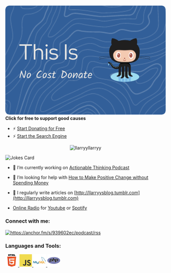![Header](./header2.png)<br />
<b>Click for free to support good causes</b>


- ⚡ [Start Donating for Free](https://llarryyllarryy.github.io/nocostdonate/)
- ⚡ [Start the Search Engine](https://llarryyllarryy.github.io/Max-Impact-Search/?)
<p align="center">
 <img src="https://komarev.com/ghpvc/?username=llarryyllarryy&label=Profile%20views&color=0e75b6&style=flat" alt="llarryyllarryy" /> </p>

<!-- Markdown -->

![Jokes Card](https://readme-jokes.vercel.app/api)


- 🔭 I’m currently working on [Actionable Thinking Podcast](https://imdb.com/title/tt19849624/)

- 🤝 I’m looking for help with [How to Make Positive Change without Spending Money](https://www.wikihow.com/Make-Positive-Change-without-Spending-Money)

- 📝 I regularly write articles on [http://llarryysblog.tumblr.com](http://llarryysblog.tumblr.com)

- [Online Radio](https://station.voscast.com/62927054b6621/) for [Youtube](https://www.youtube.com/channel/UCyc2T7knpQdlopgfMCwR_eA/playlists) or [Spotify](https://www.sharedplaylists.com/u/llarryyllarryy/playlists)

<h3 align="left">Connect with me:</h3>
<p align="left">
<a href="https://actionablethinking.substack.com/feed" target="blank"><img align="center" src="https://raw.githubusercontent.com/rahuldkjain/github-profile-readme-generator/master/src/images/icons/Social/rss.svg" alt="https://anchor.fm/s/939602ec/podcast/rss" height="30" width="40" /></a>
</p>

<h3 align="left">Languages and Tools:</h3>
<p align="left"> <a href="https://www.w3.org/html/" target="_blank" rel="noreferrer"> <img src="https://raw.githubusercontent.com/devicons/devicon/master/icons/html5/html5-original-wordmark.svg" alt="html5" width="40" height="40"/> </a> <a href="https://developer.mozilla.org/en-US/docs/Web/JavaScript" target="_blank" rel="noreferrer"> <img src="https://raw.githubusercontent.com/devicons/devicon/master/icons/javascript/javascript-original.svg" alt="javascript" width="40" height="40"/> </a> <a href="https://www.mysql.com/" target="_blank" rel="noreferrer"> <img src="https://raw.githubusercontent.com/devicons/devicon/master/icons/mysql/mysql-original-wordmark.svg" alt="mysql" width="40" height="40"/> </a> <a href="https://www.php.net" target="_blank" rel="noreferrer"> <img src="https://raw.githubusercontent.com/devicons/devicon/master/icons/php/php-original.svg" alt="php" width="40" height="40"/> </a> </p>

